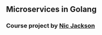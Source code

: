 ## Microservices in Golang

### Course project by <a href="https://www.youtube.com/c/NicJackson" target="_blank">Nic Jackson</a>
